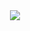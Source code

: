 <div align="center">
    <img src="https://streak-stats.demolab.com?user=KKardd&theme=transparent&hide_border=true&border_radius=5&card_width=800&currStreakNum=647071&dates=BDB2AE&ring=647071&sideNums=647071&excludeDaysLabel=647071&currStreakLabel=647071&sideLabels=647071&fire=647071&locale=ko">
</div>
